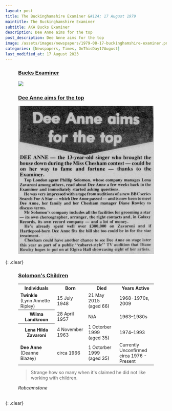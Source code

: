 ```yaml
---
layout: post
title: The Buckinghamshire Examiner &#124; 17 August 1979
maintitle: The Buckinghamshire Examiner
subtitle: AKA Bucks Examiner
description: Dee Anne aims for the top
post_description: Dee Anne aims for the top
image: /assets/images/newspapers/1979-08-17-buckinghamshire-examiner.png
categories: [Newspapers, Times, OnThisDay17August]
last_modified_at: 17 August 2023
---
```


<figure class="fig1">
<h3 id="bucks"><a href="#bucks">Bucks Examiner</a></h3>
<a href="/assets/images/newspapers/1979-08-17-buckinghamshire-examiner.png"><img src="/assets/images/newspapers/1979-08-17-buckinghamshire-examiner.png" class="full-width zoom-in" /></a>
</figure>

<figure class="fig2">
<h3 id="deeanne"><a href="#deeanne">Dee Anne aims for the top</a></h3>
<a href="/assets/images/newspapers/1979-08-17-buckinghamshire-examiner-cropped.png"><img src="/assets/images/newspapers/1979-08-17-buckinghamshire-examiner-cropped.png" class="full-width zoom-in" /></a>
</figure>

{: .clear}

<figure class="fig3">
<h3 id="solomon"><a href="#solomon">Solomon's Children</a></h3>
<table>
<tr><th class="style1">Individuals</th><th class="style2">Born</th><th class="style3">Died</th><th class="style4">Years Active</th></tr>
<tr><td><strong>Twinkle</strong><br />(Lynn Annette Ripley)</td><td>15 July 1948</td><td>21 May 2015<br />(aged 66)</td><td>1968-1970s, 2009</td></tr>
<tr><th>Wilma Landkroon</th><td>28 April 1957</td><td>N/A</td><td>1963–1980s</td></tr>
<tr><th>Lena Hilda Zavaroni</th><td>4 November 1963</td><td>1 Octorber 1999<br />(aged 35)</td><td>1974–1993</td></tr>
<tr><td><strong>Dee Anne</strong><br />(Deanne Blazey)</td><td>circa 1966</td><td>1 Octorber 1999<br />(aged 35)</td><td>Currently Unconfirmed<br />circa 1976 - Present</td></tr>
</table>

<blockquote>Strange how so many when it's claimed he did not like working with children.</blockquote>
<cite>Robcamstone</cite>
</figure>

<br />{: .clear}

<style>
.style1 {width:27%;}
.style2 {width:23%;}
.style3 {width:23%;}
.style4 {width:27%;}
</style>


